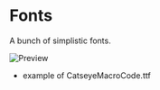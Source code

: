 # Fonts
A bunch of simplistic fonts.

![Preview](https://i.imgur.com/4sj9pT6.png)
- example of CatseyeMacroCode.ttf
